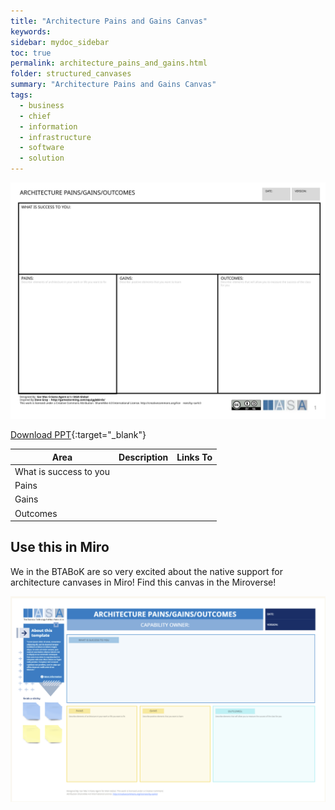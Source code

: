 ```yaml
---
title: "Architecture Pains and Gains Canvas"
keywords: 
sidebar: mydoc_sidebar
toc: true
permalink: architecture_pains_and_gains.html
folder: structured_canvases
summary: "Architecture Pains and Gains Canvas"
tags: 
  - business
  - chief
  - information
  - infrastructure
  - software
  - solution
---
```


![image001](media/architecture_pains_and_gains.svg)

[Download PPT](media/ppt/architecture_pains_and_gains.ppt){:target="_blank"}

| Area                   | Description | Links To |
| ---------------------- | ----------- | -------- |
| What is success to you |             |          |
| Pains                  |             |          |
| Gains                  |             |          |
| Outcomes               |             |          |

## Use this in Miro

We in the BTABoK are so very excited about the native support for architecture canvases in Miro! Find this canvas in the Miroverse!

![image001](media/APGCMiro.png)